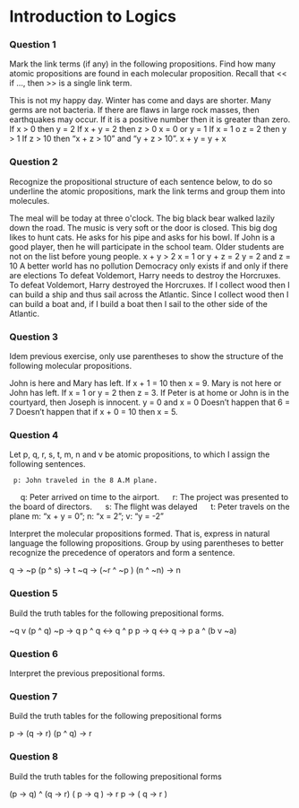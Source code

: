 # Introduction to Logics

### Question 1
Mark the link terms (if any) in the following propositions. Find how many atomic propositions are found in each molecular proposition. Recall that << if ..., then >> is a single link term.

This is not my happy day.
Winter has come and days are shorter.
Many germs are not bacteria.
If there are flaws in large rock masses, then earthquakes may occur.
If it is a positive number then it is greater than zero.
If x > 0 then y = 2
If x + y = 2 then z > 0
x = 0 or y = 1
If x = 1 o z = 2 then y > 1
If z > 10 then “x + z > 10” and “y + z > 10”.
x + y = y + x

### Question 2
Recognize the propositional structure of each sentence below, to do so underline the atomic propositions, mark the link terms and group them into molecules.

The meal will be today at three o'clock.
The big black bear walked lazily down the road.
The music is very soft or the door is closed.
This big dog likes to hunt cats.
He asks for his pipe and asks for his bowl.
If John is a good player, then he will participate in the school team.
Older students are not on the list before young people.
x + y > 2
x = 1 or y + z = 2
y = 2 and z = 10
A better world has no pollution
Democracy only exists if and only if there are elections
To defeat Voldemort, Harry needs to destroy the Horcruxes.
To defeat Voldemort, Harry destroyed the Horcruxes.
If I collect wood then I can build a ship and thus sail across the Atlantic.
Since I collect wood then I can build a boat and, if I build a boat then I sail to the other side of the Atlantic.

### Question 3
Idem previous exercise, only use parentheses to show the structure of the following molecular propositions.

John is here and Mary has left.
If x + 1 = 10 then x = 9.
Mary is not here or John has left.
If x = 1 or y = 2 then z = 3.
If Peter is at home or John is in the courtyard, then Joseph is innocent.
y = 0 and x = 0
Doesn’t happen that 6 = 7
Doesn’t happen that if x + 0 = 10 then x = 5.

### Question 4
Let p, q, r, s, t, m, n and v be atomic propositions, to which I assign the following sentences.

     p: John traveled in the 8 A.M plane.
     q: Peter arrived on time to the airport.
     r: The project was presented to the board of directors.
     s: The flight was delayed
     t: Peter travels on the plane
    m: “x + y = 0”; n: “x = 2”; v: “y = -2”

Interpret the molecular propositions formed. That is, express in natural language the following propositions. Group by using parentheses to better recognize the precedence of operators and form a sentence.

q -> ~p 
(p ^ s) -> t
~q -> (~r ^ ~p )
 (n ^ ~n) -> n 
 
### Question 5
Build the truth tables for the following prepositional forms.

~q v (p ^ q)
~p -> q
p ^ q ↔  q ^ p
p -> q ↔ q -> p
a ^ (b v ~a)

### Question 6
Interpret the previous prepositional forms.

### Question 7
Build the truth tables for the following prepositional forms

p -> (q -> r)
(p ^ q) -> r


### Question 8
Build the truth tables for the following prepositional forms

(p -> q) ^ (q -> r)
( p -> q ) -> r
p -> ( q -> r )
